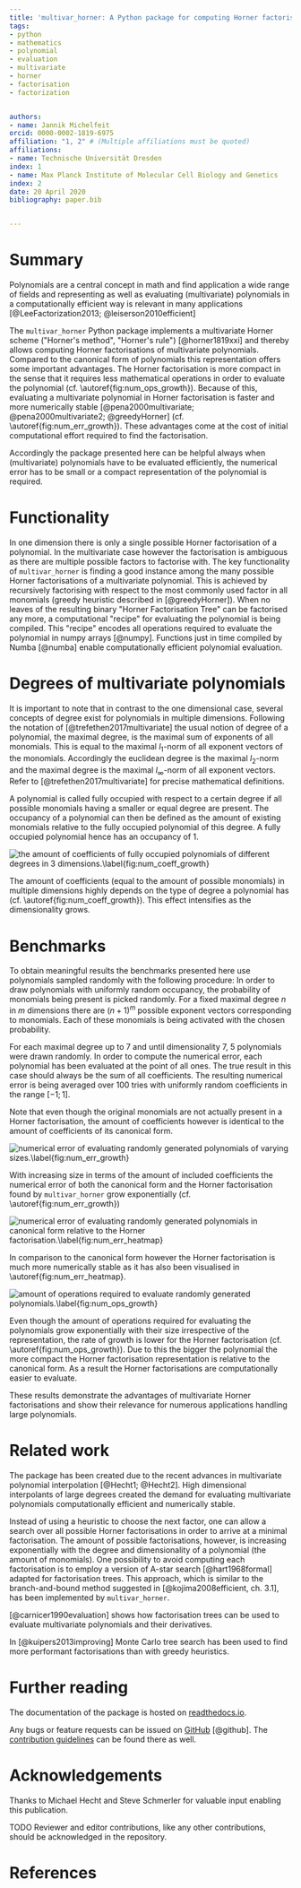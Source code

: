 ```yaml
---
title: 'multivar_horner: A Python package for computing Horner factorisations of multivariate polynomials'
tags:
- python
- mathematics
- polynomial
- evaluation
- multivariate
- horner
- factorisation
- factorization


authors:
- name: Jannik Michelfeit
orcid: 0000-0002-1819-6975
affiliation: "1, 2" # (Multiple affiliations must be quoted)
affiliations:
- name: Technische Universität Dresden
index: 1
- name: Max Planck Institute of Molecular Cell Biology and Genetics
index: 2
date: 20 April 2020
bibliography: paper.bib


---
```


# Summary


Polynomials are a central concept in math and find application a wide range of fields and representing as well as evaluating (multivariate) polynomials in a computationally efficient way is relevant in many applications [@LeeFactorization2013; @leiserson2010efficient]

The `multivar_horner` Python package implements a multivariate Horner scheme ("Horner's method", "Horner's rule") [@horner1819xxi] and thereby allows computing Horner factorisations of multivariate polynomials.
Compared to the canonical form of polynomials this representation offers some important advantages.
The Horner factorisation is more compact in the sense that it requires less mathematical operations in order to evaluate the polynomial (cf. \autoref{fig:num_ops_growth}).
Because of this, evaluating a multivariate polynomial in Horner factorisation is faster and more numerically stable [@pena2000multivariate; @pena2000multivariate2; @greedyHorner] (cf. \autoref{fig:num_err_growth}).
These advantages come at the cost of initial computational effort required to find the factorisation.

Accordingly the package presented here can be helpful always when (multivariate) polynomials have to be evaluated efficiently, the numerical error has to be small or a compact representation of the polynomial is required.


# Functionality

In one dimension there is only a single possible Horner factorisation of a polynomial.
In the multivariate case however the factorisation is ambiguous as there are multiple possible factors to factorise with.
The key functionality of `multivar_horner` is finding a good instance among the many possible Horner factorisations of a multivariate polynomial.
This is achieved by recursively factorising with respect to the most commonly used factor in all monomials (greedy heuristic described in [@greedyHorner]).
When no leaves of the resulting binary "Horner Factorisation Tree" can be factorised any more, a computational "recipe" for evaluating the polynomial is being compiled.
This "recipe" encodes all operations required to evaluate the polynomial in numpy arrays [@numpy].
Functions just in time compiled by Numba [@numba] enable computationally efficient polynomial evaluation.


# Degrees of multivariate polynomials


It is important to note that in contrast to the one dimensional case, several concepts of degree exist for polynomials in multiple dimensions.
Following the notation of [@trefethen2017multivariate] the usual notion of degree of a polynomial, the maximal degree, is the maximal sum of exponents of all monomials.
This is equal to the maximal $l_1$-norm of all exponent vectors of the monomials.
Accordingly the euclidean degree is the maximal $l_2$-norm and the maximal degree is the maximal $l_{\infty}$-norm of all exponent vectors.
Refer to [@trefethen2017multivariate] for precise mathematical definitions.

A polynomial is called fully occupied with respect to a certain degree if all possible monomials having a smaller or equal degree are present.
The occupancy of a polynomial can then be defined as the amount of existing monomials relative to the fully occupied polynomial of this degree.
A fully occupied polynomial hence has an occupancy of $1$.


![the amount of coefficients of fully occupied polynomials of different degrees in 3 dimensions.\label{fig:num_coeff_growth}](num_coeff_growth.png)


The amount of coefficients (equal to the amount of possible monomials) in multiple dimensions highly depends on the type of degree a polynomial has (cf. \autoref{fig:num_coeff_growth}).
This effect intensifies as the dimensionality grows.


# Benchmarks
     
To obtain meaningful results the benchmarks presented here use polynomials sampled randomly with the following procedure:
In order to draw polynomials with uniformly random occupancy, the probability of monomials being present is picked randomly.
For a fixed maximal degree $n$ in $m$ dimensions there are $(n+1)^m$ possible exponent vectors corresponding to monomials.
Each of these monomials is being activated with the chosen probability.

For each maximal degree up to 7 and until dimensionality 7, 5 polynomials were drawn randomly.
In order to compute the numerical error, each polynomial has been evaluated at the point of all ones.
The true result in this case should always be the sum of all coefficients.
The resulting numerical error is being averaged over 100 tries with uniformly random coefficients in the range $[-1; 1]$.

Note that even though the original monomials are not actually present in a Horner factorisation, the amount of coefficients however is identical to the amount of coefficients of its canonical form.

![numerical error of evaluating randomly generated polynomials of varying sizes.\label{fig:num_err_growth}](num_err_growth.png)

With increasing size in terms of the amount of included coefficients the numerical error of both the canonical form and the Horner factorisation found by `multivar_horner` grow exponentially (cf. \autoref{fig:num_err_growth})


![numerical error of evaluating randomly generated polynomials in canonical form relative to the Horner factorisation.\label{fig:num_err_heatmap}](num_err_heatmap.png)

In comparison to the canonical form however the Horner factorisation is much more numerically stable as it has also been visualised in \autoref{fig:num_err_heatmap}.


![amount of operations required to evaluate randomly generated polynomials.\label{fig:num_ops_growth}](num_ops_growth.png)

Even though the amount of operations required for evaluating the polynomials grow exponentially with their size irrespective of the representation, the rate of growth is lower for the Horner factorisation (cf. \autoref{fig:num_ops_growth}).
Due to this the bigger the polynomial the more compact the Horner factorisation representation is relative to the canonical form.
As a result the Horner factorisations are computationally easier to evaluate.

These results demonstrate the advantages of multivariate Horner factorisations and show their relevance for numerous applications handling large polynomials.

# Related work

The package has been created due to the recent advances in multivariate polynomial interpolation [@Hecht1; @Hecht2].
High dimensional interpolants of large degrees created the demand for evaluating multivariate polynomials computationally efficient and numerically stable.

Instead of using a heuristic to choose the next factor, one can allow a search over all possible Horner factorisations in order to arrive at a minimal factorisation.
The amount of possible factorisations, however, is increasing exponentially with the degree and dimensionality of a polynomial (the amount of monomials).
One possibility to avoid computing each factorisation is to employ a version of A-star search [@hart1968formal] adapted for factorisation trees.
This approach, which is similar to the branch-and-bound method suggested in [@kojima2008efficient, ch. 3.1], has been implemented by `multivar_horner`.


[@carnicer1990evaluation] shows how factorisation trees can be used to evaluate multivariate polynomials and their derivatives.

In [@kuipers2013improving] Monte Carlo tree search has been used to find more performant factorisations than with greedy heuristics.



# Further reading

The documentation of the package is hosted on [readthedocs.io](https://multivar_horner.readthedocs.io/en/latest/).

Any bugs or feature requests can be issued on [GitHub](https://github.com/MrMinimal64/multivar_horner/issues) [@github].
The [contribution guidelines](https://github.com/MrMinimal64/multivar_horner/blob/master/CONTRIBUTING.rst) can be found there as well.



# Acknowledgements

Thanks to Michael Hecht and Steve Schmerler for valuable input enabling this publication.


TODO Reviewer and editor contributions, like any other contributions, should be acknowledged in the repository.

# References
